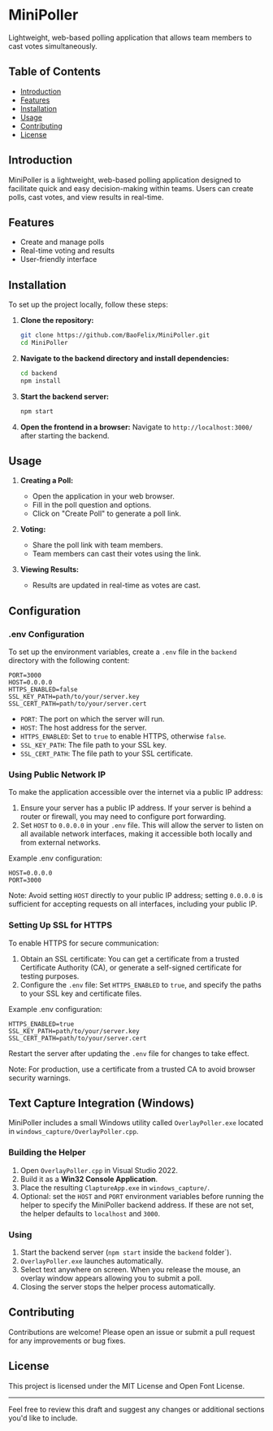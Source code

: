 # MiniPoller

Lightweight, web-based polling application that allows team members to cast votes simultaneously.

## Table of Contents

- [Introduction](#introduction)
- [Features](#features)
- [Installation](#installation)
- [Usage](#usage)
- [Contributing](#contributing)
- [License](#license)

## Introduction

MiniPoller is a lightweight, web-based polling application designed to facilitate quick and easy decision-making within teams. Users can create polls, cast votes, and view results in real-time.

## Features

- Create and manage polls
- Real-time voting and results
- User-friendly interface

## Installation

To set up the project locally, follow these steps:

1. **Clone the repository:**
    ```bash
    git clone https://github.com/BaoFelix/MiniPoller.git
    cd MiniPoller
    ```

2. **Navigate to the backend directory and install dependencies:**
    ```bash
    cd backend
    npm install
    ```

3. **Start the backend server:**
    ```bash
    npm start
    ```

4. **Open the frontend in a browser:**
    Navigate to `http://localhost:3000/` after starting the backend.

## Usage

1. **Creating a Poll:**
    - Open the application in your web browser.
    - Fill in the poll question and options.
    - Click on "Create Poll" to generate a poll link.

2. **Voting:**
    - Share the poll link with team members.
    - Team members can cast their votes using the link.

3. **Viewing Results:**
    - Results are updated in real-time as votes are cast.

## Configuration

### .env Configuration

To set up the environment variables, create a `.env` file in the `backend` directory with the following content:

```plaintext
PORT=3000
HOST=0.0.0.0
HTTPS_ENABLED=false
SSL_KEY_PATH=path/to/your/server.key
SSL_CERT_PATH=path/to/your/server.cert
```

- `PORT`: The port on which the server will run.
- `HOST`: The host address for the server.
- `HTTPS_ENABLED`: Set to `true` to enable HTTPS, otherwise `false`.
- `SSL_KEY_PATH`: The file path to your SSL key.
- `SSL_CERT_PATH`: The file path to your SSL certificate.

### Using Public Network IP

To make the application accessible over the internet via a public IP address:

1. Ensure your server has a public IP address. If your server is behind a router or firewall, you may need to configure port forwarding.
2. Set `HOST` to `0.0.0.0` in your `.env` file. This will allow the server to listen on all available network interfaces, making it accessible both locally and from external networks.

Example .env configuration:

```plaintext
HOST=0.0.0.0
PORT=3000
```

Note: Avoid setting `HOST` directly to your public IP address; setting `0.0.0.0` is sufficient for accepting requests on all interfaces, including your public IP.

### Setting Up SSL for HTTPS

To enable HTTPS for secure communication:

1. Obtain an SSL certificate: You can get a certificate from a trusted Certificate Authority (CA), or generate a self-signed certificate for testing purposes.
2. Configure the `.env` file: Set `HTTPS_ENABLED` to `true`, and specify the paths to your SSL key and certificate files.

Example .env configuration:

```plaintext
HTTPS_ENABLED=true
SSL_KEY_PATH=path/to/your/server.key
SSL_CERT_PATH=path/to/your/server.cert
```

Restart the server after updating the `.env` file for changes to take effect.

Note: For production, use a certificate from a trusted CA to avoid browser security warnings.

## Text Capture Integration (Windows)

MiniPoller includes a small Windows utility called `OverlayPoller.exe` located
in `windows_capture/OverlayPoller.cpp`.

### Building the Helper

1. Open `OverlayPoller.cpp` in Visual Studio 2022.
2. Build it as a **Win32 Console Application**.
3. Place the resulting `ClaptureApp.exe` in `windows_capture/`.
4. Optional: set the `HOST` and `PORT` environment variables before running the helper to
   specify the MiniPoller backend address. If these are not set, the helper
   defaults to `localhost` and `3000`.

### Using

1. Start the backend server (`npm start` inside the `backend` folder`).
2. `OverlayPoller.exe` launches automatically.
3. Select text anywhere on screen. When you release the mouse, an overlay
   window appears allowing you to submit a poll.
4. Closing the server stops the helper process automatically.

## Contributing
Contributions are welcome! Please open an issue or submit a pull request for any improvements or bug fixes.

## License
This project is licensed under the MIT License and Open Font License.

---
Feel free to review this draft and suggest any changes or additional sections you'd like to include.
